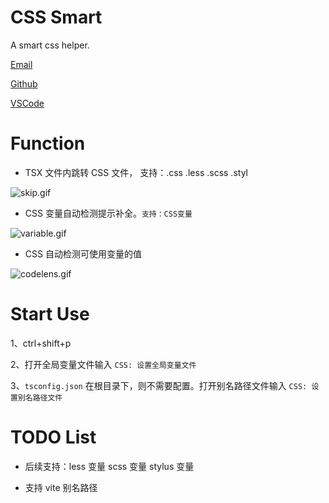 # CSS Smart

A smart css helper.

[Email](mailto:city@nanzc.com 'send to email')

[Github](https://github.com/AnCIity/css-smart 'open home in github')

[VSCode](https://marketplace.visualstudio.com/items?itemName=City.css-smart 'open home in vscode')

# Function

-   TSX 文件内跳转 CSS 文件， 支持：.css .less .scss .styl

![skip.gif](https://www.hualigs.cn/image/60641d89b5a02.jpg)

-   CSS 变量自动检测提示补全。`支持：CSS变量`

![variable.gif](https://www.hualigs.cn/image/60641d89d8b7f.jpg)

-   CSS 自动检测可使用变量的值

![codelens.gif](https://www.hualigs.cn/image/60641d89c6f8a.jpg)

# Start Use

1、ctrl+shift+p

2、打开全局变量文件输入 `CSS: 设置全局变量文件`

3、`tsconfig.json` 在根目录下，则不需要配置。打开别名路径文件输入 `CSS: 设置别名路径文件`

# TODO List

-   后续支持：less 变量 scss 变量 stylus 变量

-   支持 vite 别名路径
